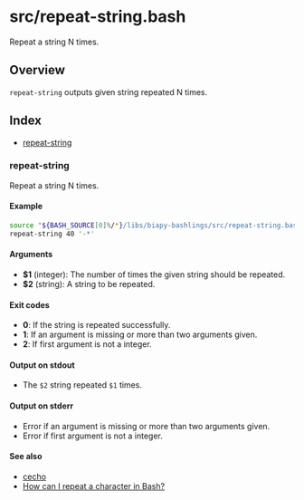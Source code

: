 # src/repeat-string.bash

Repeat a string N times.

## Overview

`repeat-string` outputs given string repeated N times.

## Index

* [repeat-string](#repeat-string)

### repeat-string

Repeat a string N times.

#### Example

```bash
source "${BASH_SOURCE[0]%/*}/libs/biapy-bashlings/src/repeat-string.bash"
repeat-string 40 '-*'
```

#### Arguments

* **$1** (integer): The number of times the given string should be repeated.
* **$2** (string): A string to be repeated.

#### Exit codes

* **0**: If the string is repeated successfully.
* **1**: If an argument is missing or more than two arguments given.
* **2**: If first argument is not a integer.

#### Output on stdout

* The `$2` string repeated `$1` times.

#### Output on stderr

* Error if an argument is missing or more than two arguments given.
* Error if first argument is not a integer.

#### See also

* [cecho](./cecho.md#cecho)
* [How can I repeat a character in Bash?](https://stackoverflow.com/questions/5349718/how-can-i-repeat-a-character-in-bash/23978341#23978341)

